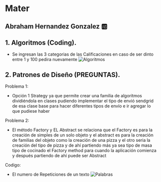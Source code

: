 # Mater
## Abraham Hernandez Gonzalez :ab:

## 1. Algoritmos (Coding).

- Se ingresan las 3 categorias de las Calificaciones en caso de ser dinto entre 1 y 100 pedira nuevamente 
![Algoritmos](https://user-images.githubusercontent.com/118013279/209065749-7a0d9e70-b48f-481c-a939-6dd133840b67.png)

## 2. Patrones de Diseño (PREGUNTAS).
Problema 1:
- Opción 1 
Strategy ya que permite crear una familia de algoritmos dividiéndola en clases pudiendo implementar el tipo de envió sendgrid de esa clase base para hacer diferentes tipos de envío e ir agregar lo que pudiese haber

Problema 2:
- El método Factory y EL Abstract se relaciona que el Factory es para la creación de simples de un solo objeto y el abstract es para la creación de familias del objeto
como la creación de una pizza y el otro seria la creación del tipo de pizza y de ahí partiendo más ya sea tipo de masa tipo de cocinado el Factory method para cuando la aplicación comienza y después partiendo de ahí puede ser Abstract

Codigo:
- El numero de Repeticiones de un texto 
![Palabras](https://user-images.githubusercontent.com/118013279/209067572-ef37335b-a525-4a14-87e5-bc7c0e324cd5.png)

